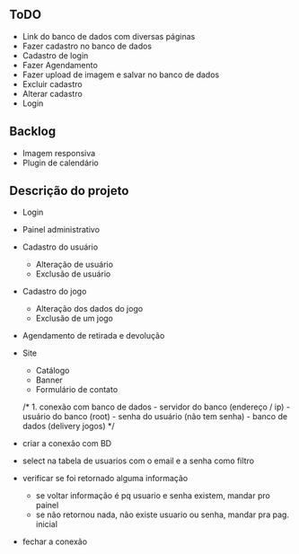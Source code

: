 ## ToDO
- Link do banco de dados com diversas páginas
- Fazer cadastro no banco de dados
- Cadastro de login
- Fazer Agendamento
- Fazer upload de imagem e salvar no banco de dados
- Excluir cadastro
- Alterar cadastro
- Login

## Backlog
- Imagem responsiva
- Plugin de calendário


## Descrição do projeto
- Login
- Painel administrativo
- Cadastro do usuário
    - Alteração de usuário
    - Exclusão de usuário
- Cadastro do jogo
    - Alteração dos dados do jogo
    - Exclusão de um jogo
- Agendamento de retirada e devolução
- Site
    - Catálogo
    - Banner
    - Formulário de contato

    /* 1. conexão com banco de dados
                - servidor do banco (endereço / ip)
                - usuário do banco (root)
                - senha do usuário (não tem senha)
                - banco de dados (delivery jogos)
            */

- criar a conexão com BD
- select na tabela de usuarios com o email e a senha como filtro
- verificar se foi retornado alguma informação
    - se voltar informação é pq usuario e senha existem, mandar pro painel
    - se não retornou nada, não existe usuario ou senha, mandar pra pag. inicial
   
- fechar a conexão
